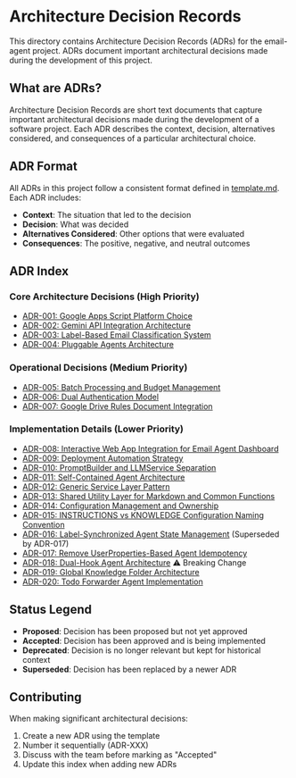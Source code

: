 # Architecture Decision Records

This directory contains Architecture Decision Records (ADRs) for the email-agent project. ADRs document important architectural decisions made during the development of this project.

## What are ADRs?

Architecture Decision Records are short text documents that capture important architectural decisions made during the development of a software project. Each ADR describes the context, decision, alternatives considered, and consequences of a particular architectural choice.

## ADR Format

All ADRs in this project follow a consistent format defined in [template.md](template.md). Each ADR includes:
- **Context**: The situation that led to the decision
- **Decision**: What was decided
- **Alternatives Considered**: Other options that were evaluated
- **Consequences**: The positive, negative, and neutral outcomes

## ADR Index

### Core Architecture Decisions (High Priority)
- [ADR-001: Google Apps Script Platform Choice](001-google-apps-script-platform.md)
- [ADR-002: Gemini API Integration Architecture](002-gemini-api-integration.md)
- [ADR-003: Label-Based Email Classification System](003-label-based-classification.md)
- [ADR-004: Pluggable Agents Architecture](004-pluggable-agents.md)

### Operational Decisions (Medium Priority)
- [ADR-005: Batch Processing and Budget Management](005-batch-processing-budget.md)
- [ADR-006: Dual Authentication Model](006-dual-authentication.md)
- [ADR-007: Google Drive Rules Document Integration](007-drive-rules-integration.md)

### Implementation Details (Lower Priority)
- [ADR-008: Interactive Web App Integration for Email Agent Dashboard](008-interactive-web-app-integration.md)
- [ADR-009: Deployment Automation Strategy](009-deployment-automation.md)
- [ADR-010: PromptBuilder and LLMService Separation](010-promptbuilder-llmservice-separation.md)
- [ADR-011: Self-Contained Agent Architecture](011-self-contained-agents.md)
- [ADR-012: Generic Service Layer Pattern](012-generic-service-layer.md)
- [ADR-013: Shared Utility Layer for Markdown and Common Functions](013-shared-utility-layer.md)
- [ADR-014: Configuration Management and Ownership](014-configuration-management.md)
- [ADR-015: INSTRUCTIONS vs KNOWLEDGE Configuration Naming Convention](015-instructions-knowledge-naming.md)
- [ADR-016: Label-Synchronized Agent State Management](016-label-synchronized-agent-state.md) (Superseded by ADR-017)
- [ADR-017: Remove UserProperties-Based Agent Idempotency](017-remove-userproperties-idempotency.md)
- [ADR-018: Dual-Hook Agent Architecture](018-dual-hook-agent-architecture.md) ⚠️ Breaking Change
- [ADR-019: Global Knowledge Folder Architecture](019-global-knowledge-folder.md)
- [ADR-020: Todo Forwarder Agent Implementation](020-todo-forwarder-agent.md)

## Status Legend

- **Proposed**: Decision has been proposed but not yet approved
- **Accepted**: Decision has been approved and is being implemented
- **Deprecated**: Decision is no longer relevant but kept for historical context
- **Superseded**: Decision has been replaced by a newer ADR

## Contributing

When making significant architectural decisions:
1. Create a new ADR using the template
2. Number it sequentially (ADR-XXX)
3. Discuss with the team before marking as "Accepted"
4. Update this index when adding new ADRs